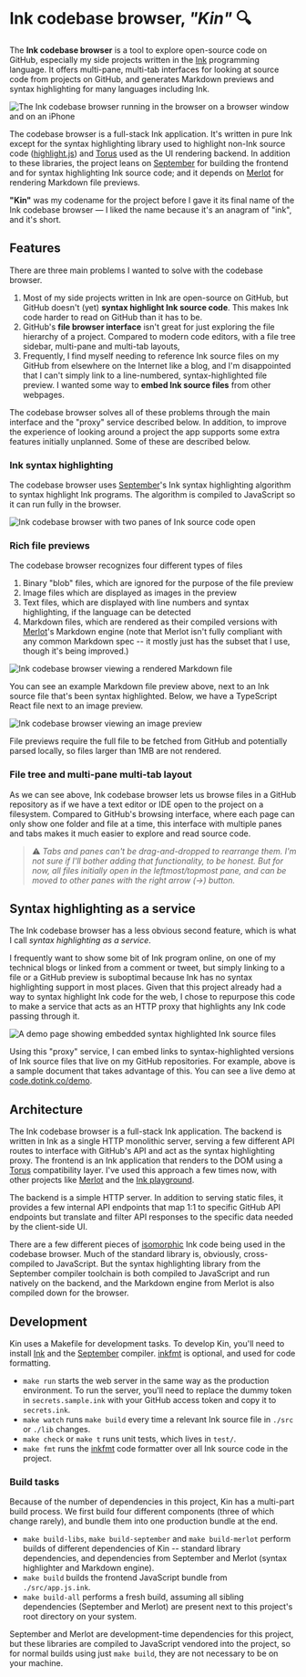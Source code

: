 # Ink codebase browser, _"Kin"_ 🔍

The **Ink codebase browser** is a tool to explore open-source code on GitHub, especially my side projects written in the [Ink](https://dotink.co) programming language. It offers multi-pane, multi-tab interfaces for looking at source code from projects on GitHub, and generates Markdown previews and syntax highlighting for many languages including Ink.

![The Ink codebase browser running in the browser on a browser window and on an iPhone](static/img/kin.png)

The codebase browser is a full-stack Ink application. It's written in pure Ink except for the syntax highlighting library used to highlight non-Ink source code ([highlight.js](https://highlightjs.org/)) and [Torus](https://github.com/thesephist/torus) used as the UI rendering backend. In addition to these libraries, the project leans on [September](https://github.com/thesephist/september) for building the frontend and for syntax highlighting Ink source code; and it depends on [Merlot](https://github.com/thesephist/merlot) for rendering Markdown file previews.

**"Kin"** was my codename for the project before I gave it its final name of the Ink codebase browser — I liked the name because it's an anagram of "ink", and it's short.
## Features

There are three main problems I wanted to solve with the codebase browser.

1. Most of my side projects written in Ink are open-source on GitHub, but GitHub doesn't (yet) **syntax highlight Ink source code**. This makes Ink code harder to read on GitHub than it has to be.
2. GitHub's **file browser interface** isn't great for just exploring the file hierarchy of a project. Compared to modern code editors, with a file tree sidebar, multi-pane and multi-tab layouts,
3. Frequently, I find myself needing to reference Ink source files on my GitHub from elsewhere on the Internet like a blog, and I'm disappointed that I can't simply link to a line-numbered, syntax-highlighted file preview. I wanted some way to **embed Ink source files** from other webpages.

The codebase browser solves all of these problems through the main interface and the "proxy" service described below. In addition, to improve the experience of looking around a project the app supports some extra features initially unplanned. Some of these are described below.
### Ink syntax highlighting

The codebase browser uses [September](https://github.com/thesephist/september)'s Ink syntax highlighting algorithm to syntax highlight Ink programs. The algorithm is compiled to JavaScript so it can run fully in the browser.

![Ink codebase browser with two panes of Ink source code open](static/img/kin-ink-project.png)

### Rich file previews

The codebase browser recognizes four different types of files

1. Binary "blob" files, which are ignored for the purpose of the file preview
2. Image files which are displayed as images in the preview
3. Text files, which are displayed with line numbers and syntax highlighting, if the language can be detected
4. Markdown files, which are rendered as their compiled versions with [Merlot](https://github.com/thesephist/merlot)'s Markdown engine (note that Merlot isn't fully compliant with any common Markdown spec -- it mostly just has the subset that I use, though it's being improved.)

![Ink codebase browser viewing a rendered Markdown file](static/img/kin-markdown-project.png)

You can see an example Markdown file preview above, next to an Ink source file that's been syntax highlighted. Below, we have a TypeScript React file next to an image preview.

![Ink codebase browser viewing an image preview](static/img/kin-nextjs-project.png)

File previews require the full file to be fetched from GitHub and potentially parsed locally, so files larger than 1MB are not rendered.

### File tree and multi-pane multi-tab layout

As we can see above, Ink codebase browser lets us browse files in a GitHub repository as if we have a text editor or IDE open to the project on a filesystem. Compared to GitHub's browsing interface, where each page can only show one folder and file at a time, this interface with multiple panes and tabs makes it much easier to explore and read source code.

>⚠ _Tabs and panes can't be drag-and-dropped to rearrange them. I'm not sure if I'll bother adding that functionality, to be honest. But for now, all files initially open in the leftmost/topmost pane, and can be moved to other panes with the right arrow (→) button._

## Syntax highlighting as a service

The Ink codebase browser has a less obvious second feature, which is what I call _syntax highlighting as a service_.

I frequently want to show some bit of Ink program online, on one of my technical blogs or linked from a comment or tweet, but simply linking to a file or a GitHub preview is suboptimal because Ink has no syntax highlighting support in most places. Given that this project already had a way to syntax highlight Ink code for the web, I chose to repurpose this code to make a service that acts as an HTTP proxy that highlights any Ink code passing through it.

![A demo page showing embedded syntax highlighted Ink source files](static/img/kin-embed-demo.png)

Using this "proxy" service, I can embed links to syntax-highlighted versions of Ink source files that live on my GitHub repositories. For example, above is a sample document that takes advantage of this. You can see a live demo at [code.dotink.co/demo](https://code.dotink.co/demo).

## Architecture

The Ink codebase browser is a full-stack Ink application. The backend is written in Ink as a single HTTP monolithic server, serving a few different API routes to interface with GitHub's API and act as the syntax highlighting proxy. The frontend is an Ink application that renders to the DOM using a [Torus](https://github.com/thesephist/torus) compatibility layer. I've used this approach a few times now, with other projects like [Merlot](https://github.com/thesephist/merlot) and the [Ink playground](https://github.com/thesephist/maverick).

The backend is a simple HTTP server. In addition to serving static files, it provides a few internal API endpoints that map 1:1 to specific GitHub API endpoints but translate and filter API responses to the specific data needed by the client-side UI.

There are a few different pieces of [isomorphic](https://dotink.co/posts/eliza/) Ink code being used in the codebase browser. Much of the standard library is, obviously, cross-compiled to JavaScript. But the syntax highlighting library from the September compiler toolchain is both compiled to JavaScript and run natively on the backend, and the Markdown engine from Merlot is also compiled down for the browser.

## Development

Kin uses a Makefile for development tasks. To develop Kin, you'll need to install [Ink](https://dotink.co/) and the [September](https://github.com/thesephist/september) compiler. [inkfmt](https://github.com/thesephist/inkfmt) is optional, and used for code formatting.

- `make run` starts the web server in the same way as the production environment. To run the server, you'll need to replace the dummy token in `secrets.sample.ink` with your GitHub access token and copy it to `secrets.ink`.
- `make watch` runs `make build` every time a relevant Ink source file in `./src` or `./lib` changes.
- `make check` or `make t` runs unit tests, which lives in `test/`.
- `make fmt` runs the [inkfmt](https://github.com/thesephist/inkfmt) code formatter over all Ink source code in the project.

### Build tasks

Because of the number of dependencies in this project, Kin has a multi-part build process. We first build four different components (three of which change rarely), and bundle them into one production bundle at the end.

- `make build-libs`, `make build-september` and `make build-merlot` perform builds of different dependencies of Kin -- standard library dependencies, and dependencies from September and Merlot (syntax highlighter and Markdown engine).
- `make build` builds the frontend JavaScript bundle from `./src/app.js.ink`.
- `make build-all` performs a fresh build, assuming all sibling dependencies (September and Merlot) are present next to this project's root directory on your system.

September and Merlot are development-time dependencies for this project, but these libraries are compiled to JavaScript vendored into the project, so for normal builds using just `make build`, they are not necessary to be on your machine.
